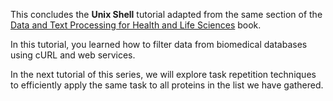 This concludes the **Unix Shell** tutorial adapted from the same section of the [Data and Text Processing for Health and Life Sciences](https://labs.rd.ciencias.ulisboa.pt/book/) book.

In this tutorial, you learned how to filter data from biomedical databases using cURL and web services.

In the next tutorial of this series, we will explore task repetition techniques to efficiently apply the same task to all proteins in the list we have gathered.
